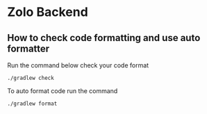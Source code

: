 # Zolo Backend

## How to check code formatting and use auto formatter
Run the command below check your code format
```
./gradlew check
```

To auto format code run the command
```
./gradlew format
```
